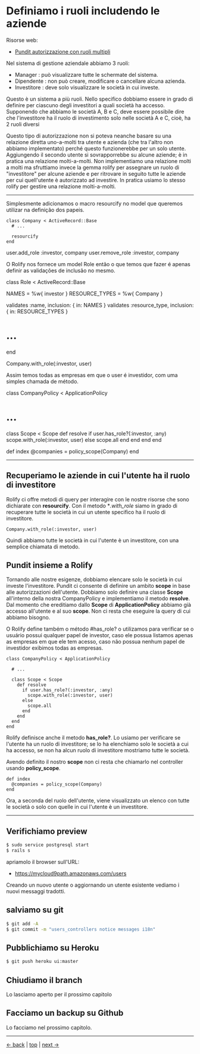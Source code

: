 # Definiamo i ruoli includendo le aziende

Risorse web:

* [Pundit autorizzazione con ruoli multipli](http://groselhas.maurogeorge.com.br/rolify-com-pundit-para-uma-autorizacao-com-multiplos-papeis.html#sthash.9XW2D14b.4ghYl5vd.dpbs)

Nel sistema di gestione aziendale abbiamo 3 ruoli:

* Manager     : può visualizzare tutte le schermate del sistema. 
* Dipendente  : non può creare, modificare o cancellare alcuna azienda. 
* Investitore : deve solo visualizzare le società in cui investe.

Questo è un sistema a più ruoli. Nello specifico dobbiamo essere in grado di definire per ciascuno degli investitori a quali società ha accesso. 
Supponendo che abbiamo le società A, B e C, deve essere possibile dire che l'investitore ha il ruolo di investimento solo nelle società A e C, cioè, ha 2 ruoli diversi


Questo tipo di autorizzazione non si poteva neanche basare su una relazione diretta uno-a-molti tra utente e azienda (che tra l'altro non abbiamo implementato) perché questo funzionerebbe per un solo utente. Aggiungendo il secondo utente si sovrapporrebbe su alcune aziende; è in pratica una relazione molti-a-molti.
Non implementiamo una relazione molti a molti ma sfruttiamo invece la gemma rolify per assegnare un ruolo di "investitore" per alcune aziende e per ritrovare in seguito tutte le aziende per cui quell'utente è autorizzato ad investire. In pratica usiamo lo stesso rolify per gestire una relazione molti-a-molti.





*********************************************************
Simplesmente adicionamos o macro resourcify no model que queremos utilizar na definição dos papeis.

```
class Company < ActiveRecord::Base
  # ...

  resourcify
end
```


user.add_role :investor, company
user.remove_role :investor, company


O Rolify nos fornece um model Role então o que temos que fazer é apenas definir as validações de inclusão no mesmo.

class Role < ActiveRecord::Base

  NAMES = %w{ investor }
  RESOURCE_TYPES = %w{ Company }

  validates :name, inclusion: { in: NAMES }
  validates :resource_type, inclusion: { in: RESOURCE_TYPES }

  # ...
end



Company.with_role(:investor, user)

Assim temos todas as empresas em que o user é investidor, com uma simples chamada de método.


class CompanyPolicy < ApplicationPolicy

  # ...

  class Scope < Scope
    def resolve
      if user.has_role?(:investor, :any)
        scope.with_role(:investor, user)
      else
        scope.all
      end
    end
  end
end

def index
  @companies = policy_scope(Company)
end

*********************************************************







## Recuperiamo le aziende in cui l'utente ha il ruolo di investitore

Rolify ci offre metodi di query per interagire con le nostre risorse che sono dichiarate con **resourcify**. 
Con il metodo **.with_role* siamo in grado di recuperare tutte le società in cui un utente specifico ha il ruolo di investitore.

```
Company.with_role(:investor, user)
```

Quindi abbiamo tutte le società in cui l'utente è un investitore, con una semplice chiamata di metodo.




## Pundit insieme a Rolify

Tornando alle nostre esigenze, dobbiamo elencare solo le società in cui investe l'investitore. 
Pundit ci consente di definire un ambito **scope** in base alle autorizzazioni dell'utente.
Dobbiamo solo definire una classe **Scope** all'interno della nostra CompanyPolicy e implementiamo il metodo **resolve**. 
Dal momento che ereditiamo dallo **Scope** di **ApplicationPolicy** abbiamo già accesso all'utente e al suo **scope**.
Non ci resta che eseguire la query di cui abbiamo bisogno.


O Rolify define também o método #has_role? o utilizamos para verificar se o usuário possui qualquer papel de investor, caso ele possua listamos apenas as empresas em que ele tem acesso, caso não possua nenhum papel de investidor exibimos todas as empresas.

```
class CompanyPolicy < ApplicationPolicy

  # ...

  class Scope < Scope
    def resolve
      if user.has_role?(:investor, :any)
        scope.with_role(:investor, user)
      else
        scope.all
      end
    end
  end
end
```

Rolify definisce anche il metodo **has_role?**. 
Lo usiamo per verificare se l'utente ha un ruolo di investitore; se lo ha elenchiamo solo le società a cui ha accesso, se non ha alcun ruolo di investitore mostriamo tutte le società.

Avendo definito il nostro **scope** non ci resta che chiamarlo nel controller usando **policy_scope**.

```
def index
  @companies = policy_scope(Company)
end
```

Ora, a seconda del ruolo dell'utente, viene visualizzato un elenco con tutte le società o solo con quelle in cui l'utente è un investitore.






---



## Verifichiamo preview

```bash
$ sudo service postgresql start
$ rails s
```

apriamolo il browser sull'URL:

* https://mycloud9path.amazonaws.com/users

Creando un nuovo utente o aggiornando un utente esistente vediamo i nuovi messaggi tradotti.



## salviamo su git

```bash
$ git add -A
$ git commit -m "users_controllers notice messages i18n"
```



## Pubblichiamo su Heroku

```bash
$ git push heroku ui:master
```



## Chiudiamo il branch

Lo lasciamo aperto per il prossimo capitolo



## Facciamo un backup su Github

Lo facciamo nel prossimo capitolo.



---

[<- back](https://github.com/flaviobordonidev/leanpubabrandnewcms/blob/master/01-base/16-rolification/03_00-pundit-rolify-example_posts-it.md)
 | [top](#top) |
[next ->](https://github.com/flaviobordonidev/leanpubabrandnewcms/blob/master/01-base/16-rolification/05_00-authorization-more_roles-it.md)
